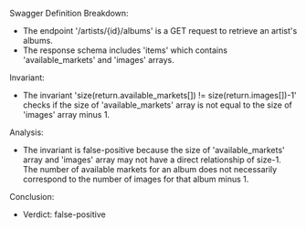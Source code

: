 Swagger Definition Breakdown:
- The endpoint '/artists/{id}/albums' is a GET request to retrieve an artist's albums.
- The response schema includes 'items' which contains 'available_markets' and 'images' arrays.

Invariant:
- The invariant 'size(return.available_markets[]) != size(return.images[])-1' checks if the size of 'available_markets' array is not equal to the size of 'images' array minus 1.

Analysis:
- The invariant is false-positive because the size of 'available_markets' array and 'images' array may not have a direct relationship of size-1. The number of available markets for an album does not necessarily correspond to the number of images for that album minus 1.

Conclusion:
- Verdict: false-positive
